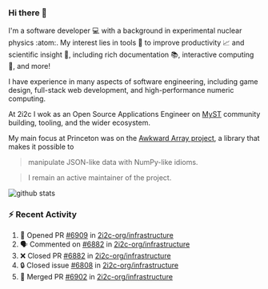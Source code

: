 ### Hi there 👋 

I'm a software developer 💻 with a background in experimental nuclear physics :atom:. My interest lies in tools :wrench: to improve productivity :chart_with_upwards_trend: and scientific insight :telescope:, including rich documentation 📚, interactive computing 🧮, and more! 

I have experience in many aspects of software engineering, including game design, full-stack web development, and high-performance numeric computing. 

At 2i2c I wok as an Open Source Applications Engineer on [MyST](https://github.com/jupyter-book/mystmd) community building, tooling, and the wider ecosystem. 

My main focus at Princeton was on the [Awkward Array project](awkward-array.org/), a library that makes it possible to 
> manipulate JSON-like data with NumPy-like idioms.

> I remain an active maintainer of the project. 

![github stats](https://github-readme-stats.vercel.app/api?username=agoose77&show_icons=true&hide_rank=true&hide_title=true&bg_color=30,e76445,904e95&text_color=efe3ec&icon_color=efe3ec)
<!--
**agoose77/agoose77** is a ✨ _special_ ✨ repository because its `README.md` (this file) appears on your GitHub profile.

Here are some ideas to get you started:

- 🔭 I’m currently working on ...
- 🌱 I’m currently learning ...
- 👯 I’m looking to collaborate on ...
- 🤔 I’m looking for help with ...
- 💬 Ask me about ...
- 📫 How to reach me: ...
- 😄 Pronouns: ...
- ⚡ Fun fact: ...
-->

### :zap: Recent Activity

<!--START_SECTION:activity-->
1. 💪 Opened PR [#6909](https://github.com/2i2c-org/infrastructure/pull/6909) in [2i2c-org/infrastructure](https://github.com/2i2c-org/infrastructure)
2. 🗣 Commented on [#6882](https://github.com/2i2c-org/infrastructure/pull/6882#issuecomment-3389395451) in [2i2c-org/infrastructure](https://github.com/2i2c-org/infrastructure)
3. ❌ Closed PR [#6882](https://github.com/2i2c-org/infrastructure/pull/6882) in [2i2c-org/infrastructure](https://github.com/2i2c-org/infrastructure)
4. 🔒 Closed issue [#6808](https://github.com/2i2c-org/infrastructure/issues/6808) in [2i2c-org/infrastructure](https://github.com/2i2c-org/infrastructure)
5. 🎉 Merged PR [#6902](https://github.com/2i2c-org/infrastructure/pull/6902) in [2i2c-org/infrastructure](https://github.com/2i2c-org/infrastructure)
<!--END_SECTION:activity-->
